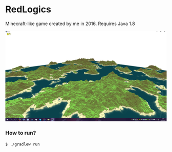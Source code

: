 RedLogics
=========
Minecraft-like game created by me in 2016.
Requires Java 1.8

![](screenshot.png)

### How to run?
```
$ ./gradlew run
```
